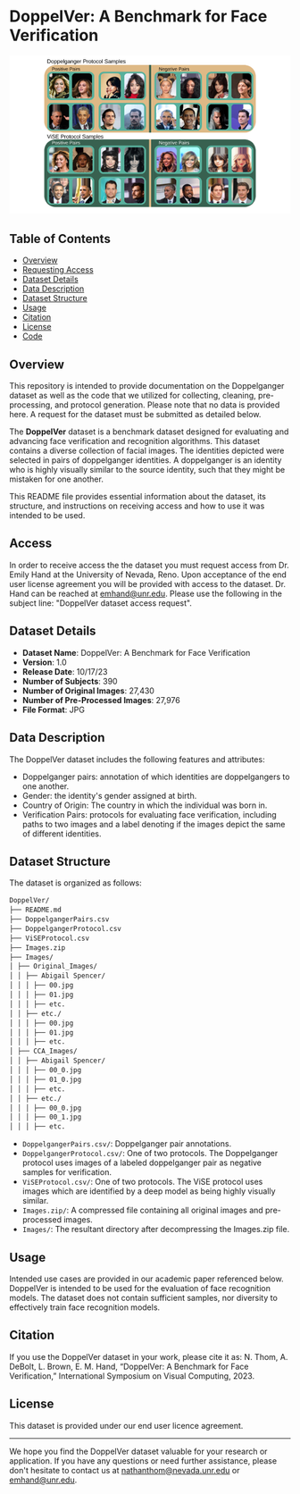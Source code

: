 # DoppelVer: A Benchmark for Face Verification

![DoppelVer Dataset](Doppelganger_ViSE.png)

## Table of Contents

- [Overview](#overview)
- [Requesting Access](#access)
- [Dataset Details](#dataset-details)
- [Data Description](#data-description)
- [Dataset Structure](#dataset-structure)
- [Usage](#usage)
- [Citation](#citation)
- [License](#license)
- [Code](#code)

## Overview
This repository is intended to provide documentation on the Doppelganger dataset as well as the code that we utilized for collecting, cleaning, pre-processing, and protocol generation. Please note that no data is provided here. A request for the dataset must be submitted as detailed below. 

The **DoppelVer** dataset is a benchmark dataset designed for evaluating and advancing face verification and recognition algorithms. This dataset contains a diverse collection of facial images. The identities depicted were selected in pairs of doppelganger identities. A doppelganger is an identity who is highly visually similar to the source identity, such that they might be mistaken for one another.

This README file provides essential information about the dataset, its structure, and instructions on receiving access and how to use it was intended to be used.

## Access

In order to receive access the the dataset you must request access from Dr. Emily Hand at the University of Nevada, Reno. Upon acceptance of the end user license agreement you will be provided with access to the dataset. Dr. Hand can be reached at emhand@unr.edu. Please use the following in the subject line: "DoppelVer dataset access request".

## Dataset Details

- **Dataset Name**: DoppelVer: A Benchmark for Face Verification
- **Version**: 1.0
- **Release Date**: 10/17/23
- **Number of Subjects**: 390
- **Number of Original Images**: 27,430
- **Number of Pre-Processed Images**: 27,976
- **File Format**: JPG

## Data Description

The DoppelVer dataset includes the following features and attributes:

- Doppelganger pairs: annotation of which identities are doppelgangers to one another.
- Gender: the identity's gender assigned at birth.
- Country of Origin: The country in which the individual was born in.
- Verification Pairs: protocols for evaluating face verification, including paths to two images and a label denoting if the images depict the same of different identities. 

## Dataset Structure

The dataset is organized as follows:
``` bash
DoppelVer/
├── README.md
├── DoppelgangerPairs.csv
├── DoppelgangerProtocol.csv
├── ViSEProtocol.csv
├── Images.zip
├── Images/
│ ├── Original_Images/
│ │ ├── Abigail Spencer/
│ │ │ ├── 00.jpg
│ │ │ ├── 01.jpg
│ │ │ ├── etc.
│ │ ├── etc./
│ │ │ ├── 00.jpg
│ │ │ ├── 01.jpg
│ │ │ ├── etc.
│ ├── CCA_Images/
│ │ ├── Abigail Spencer/
│ │ │ ├── 00_0.jpg
│ │ │ ├── 01_0.jpg
│ │ │ ├── etc.
│ │ ├── etc./
│ │ │ ├── 00_0.jpg
│ │ │ ├── 00_1.jpg
│ │ │ ├── etc.
```
- `DoppelgangerPairs.csv/`: Doppelganger pair annotations.
- `DoppelgangerProtocol.csv/`: One of two protocols. The Doppelganger protocol uses images of a labeled doppelganger pair as negative samples for verification.
- `ViSEProtocol.csv/`: One of two protocols. The ViSE protocol uses images which are identified by a deep model as being highly visually similar.
- `Images.zip/`: A compressed file containing all original images and pre-processed images.
- `Images/`: The resultant directory after decompressing the Images.zip file.
## Usage

Intended use cases are provided in our academic paper referenced below. DoppelVer is intended to be used for the evaluation of face recognition models. The dataset does not contain sufficient samples, nor diversity to effectively train face recognition models.

## Citation

If you use the DoppelVer dataset in your work, please cite it as:
N. Thom, A. DeBolt, L. Brown, E. M. Hand, “DoppelVer: A Benchmark for Face Verification,” International Symposium on Visual Computing, 2023.

## License

This dataset is provided under our end user licence agreement.

---

We hope you find the DoppelVer dataset valuable for your research or application. If you have any questions or need further assistance, please don't hesitate to contact us at nathanthom@nevada.unr.edu or emhand@unr.edu.
